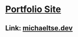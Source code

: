 # <a href="https://www.padg.dev/" target="_blank">Portfolio Site</a>

## Link: <a href="https://www.michaeltse.dev/" target="_blank">michaeltse.dev</a>
